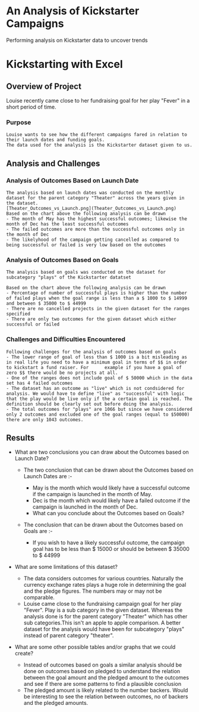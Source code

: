# An Analysis of Kickstarter Campaigns
Performing analysis on Kickstarter data to uncover trends
# Kickstarting with Excel

## **Overview of Project**
   Louise recently came close to her fundraising goal for her play "Fever" in a short period of time.
   
### Purpose
    Louise wants to see how the different campaigns fared in relation to their launch dates and funding goals. 
    The data used for the analysis is the Kickstarter dataset given to us. 

## **Analysis and Challenges**

### Analysis of Outcomes Based on Launch Date
    The analysis based on launch dates was conducted on the monthly dataset for the parent category "Theater" across the years given in the dataset.
    [Theater_Outcomes_vs_Launch.png](Theater_Outcomes_vs_Launch.png) 
    Based on the chart above the following analysis can be drawn
    - The month of May has the highest successful outcomes; likewise the month of Dec has the least successful outcomes
    - The failed outcomes are more than the successful outcomes only in the month of Dec  
    - The likelyhood of the campaign getting cancelled as compared to being successful or failed is very low based on the outcomes
    
### Analysis of Outcomes Based on Goals
    The analysis based on goals was conducted on the dataset for subcategory "plays" of the Kickstarter datatset
    
    Based on the chart above the following analysis can be drawn
    - Percentage of number of successful plays is higher than the number of failed plays when the goal range is less than a $ 1000 to $ 14999 and between $ 35000 to $ 44999
    - There are no cancelled projects in the given dataset for the ranges specified
    - There are only two outcomes for the given dataset which either successful or failed

### Challenges and Difficulties Encountered
   
    Following challenges for the analysis of outcomes based on goals
    - The lower range of goal of less than $ 1000 is a bit misleading as in real life you need to have a minimum goal in terms of $$ in order to kickstart a fund raiser. For      example if you have a goal of zero $$ there would be no projects at all.
    - One of the ranges does not include goal of $ 50000 which in the data set has 4 failed outcomes
    - The dataset has an outcome as "live" which is not condsidered for analysis. We would have to define "live" as "successful" with logic that the play would be live only if the a certain goal is reached. The definition should be clearly set out before doing the analysis.
    - The total outcomes for "plays" are 1066 but since we have considered only 2 outcomes and excluded one of the goal ranges (equal to $50000) there are only 1043 outcomes.   
    
## Results

- What are two conclusions you can draw about the Outcomes based on Launch Date?
  - The two conclusion that can be drawn about the Outcomes based on Launch Dates are :-
    - May is the month which would likely have a successful outcome if the campaign is launched in the month of May. 
    - Dec is the month which would likely have a failed outcome if the campaign is launched in the month of Dec.
    - What can you conclude about the Outcomes based on Goals?
    
  - The conclusion that can be drawn about the Outcomes based on Goals are :-
    - If you wish to have a likely successful outcome, the campaign goal has to be less than $ 15000 or should be between $ 35000 to $ 44999	
  
- What are some limitations of this dataset?
   - The data considers outcomes for various countries. Naturally the currency exchange rates plays a huge role in determining the goal and the pledge figures. The numbers may or may not be comparable.
   - Louise came close to the fundraising campaign goal for her play "Fever". Play is a sub category in the given dataset. Whereas the analysis done is for the parent category "Theater" which has other sub categories.This isn't an apple to apple comparison. A better dataset for the analysis would have been for subcategory "plays" instead of parent category "theater".

- What are some other possible tables and/or graphs that we could create?
  - Instead of outcomes based on goals a similar analysis should be done on outcomes based on pledged to understand the relation between the goal amount and the pledged amount to the outcomes and see if there are some patterns to find a plausible conclusion
  - The pledged amount is likely related to the number backers. Would be interesting to see the relation between outcomes, no of backers and the pledged amounts.
